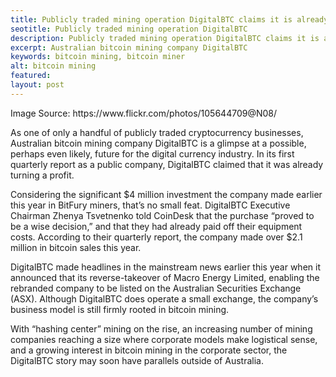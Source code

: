 ```yaml
---
title: Publicly traded mining operation DigitalBTC claims it is already profitable
seotitle: Publicly traded mining operation DigitalBTC
description: Publicly traded mining operation DigitalBTC claims it is already profitable
excerpt: Australian bitcoin mining company DigitalBTC
keywords: bitcoin mining, bitcoin miner
alt: bitcoin mining
featured: 
layout: post
---
```


<p>Image Source: https://www.flickr.com/photos/105644709@N08/<p>

<p>As one of only a handful of publicly traded cryptocurrency businesses, Australian bitcoin mining company DigitalBTC is a glimpse at a possible, perhaps even likely, future for the digital currency industry. In its first quarterly report as a public company, DigitalBTC claimed that it was already turning a profit.<p>

<p>Considering the significant $4 million investment the company made earlier this year in BitFury miners, that’s no small feat. DigitalBTC Executive Chairman Zhenya Tsvetnenko told CoinDesk that the purchase “proved to be a wise decision,” and that they had already paid off their equipment costs. According to their quarterly report, the company made over $2.1 million in bitcoin sales this year.<p>

<p>DigitalBTC made headlines in the mainstream news earlier this year when it announced that its reverse-takeover of Macro Energy Limited, enabling the rebranded company to be listed on the Australian Securities Exchange (ASX). Although DigitalBTC does operate a small exchange, the company’s business model is still firmly rooted in bitcoin mining.<p>

<p>With “hashing center” mining on the rise, an increasing number of mining companies reaching a size where corporate models make logistical sense, and a growing interest in bitcoin mining in the corporate sector, the DigitalBTC story may soon have parallels outside of Australia.<p>
